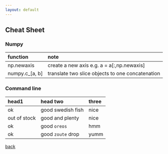 ```yaml
---
layout: default
---
```


## Cheat Sheet
### Numpy
| function          | note                                                |
|:------------------|:----------------------------------------------------|
| np.newaxis        | create a new axis e.g. a = a[:,np.newaxis]          |
| numpy.c_[a, b]    | translate two slice objects to one concatenation    |

### Command line
| head1        | head two          | three |
|:-------------|:------------------|:------|
| ok           | good swedish fish | nice  |
| out of stock | good and plenty   | nice  |
| ok           | good `oreos`      | hmm   |
| ok           | good `zoute` drop | yumm  |
[back](./)
